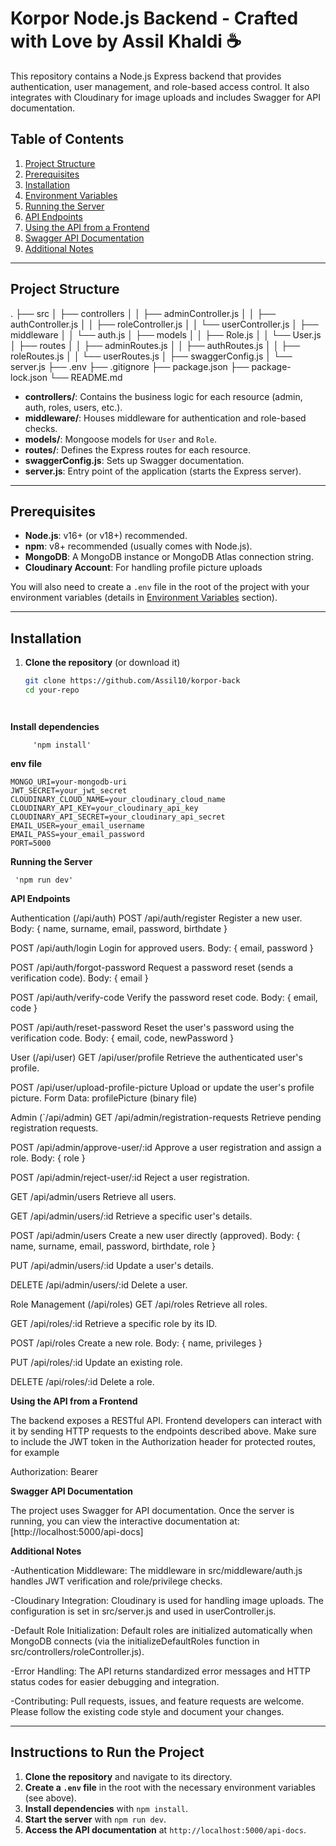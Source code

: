 # Korpor Node.js Backend - Crafted with Love by Assil Khaldi ☕


This repository contains a Node.js Express backend that provides authentication, user management, and role-based access control. 
It also integrates with Cloudinary for image uploads and includes Swagger for API documentation.

## Table of Contents

1. [Project Structure](#project-structure)  
2. [Prerequisites](#prerequisites)  
3. [Installation](#installation)  
4. [Environment Variables](#environment-variables)  
5. [Running the Server](#running-the-server)  
6. [API Endpoints](#api-endpoints)  
7. [Using the API from a Frontend](#using-the-api-from-a-frontend)  
8. [Swagger API Documentation](#swagger-api-documentation)  
9. [Additional Notes](#additional-notes)  

---

## Project Structure

. ├── src │ ├── controllers │ │ ├── adminController.js │ │ ├── authController.js │ │ ├── roleController.js │ │ └── userController.js │ ├── middleware │ │ └── auth.js │ ├── models │ │ ├── Role.js │ │ └── User.js │ ├── routes │ │ ├── adminRoutes.js │ │ ├── authRoutes.js │ │ ├── roleRoutes.js │ │ └── userRoutes.js │ ├── swaggerConfig.js │ └── server.js ├── .env ├── .gitignore ├── package.json ├── package-lock.json └── README.md




- **controllers/**: Contains the business logic for each resource (admin, auth, roles, users, etc.).  
- **middleware/**: Houses middleware for authentication and role-based checks.  
- **models/**: Mongoose models for `User` and `Role`.  
- **routes/**: Defines the Express routes for each resource.  
- **swaggerConfig.js**: Sets up Swagger documentation.  
- **server.js**: Entry point of the application (starts the Express server).  

---

## Prerequisites

- **Node.js**: v16+ (or v18+) recommended.  
- **npm**: v8+ recommended (usually comes with Node.js).  
- **MongoDB**: A MongoDB instance or MongoDB Atlas connection string.  
- **Cloudinary Account**: For handling profile picture uploads


You will also need to create a `.env` file in the root of the project with your environment variables (details in [Environment Variables](#environment-variables) section).

---

## Installation

1. **Clone the repository** (or download it)  
   ```bash
   git clone https://github.com/Assil10/korpor-back
   cd your-repo




**Install dependencies**

         'npm install'





**env file**
    
    MONGO_URI=your-mongodb-uri
    JWT_SECRET=your_jwt_secret
    CLOUDINARY_CLOUD_NAME=your_cloudinary_cloud_name
    CLOUDINARY_API_KEY=your_cloudinary_api_key
    CLOUDINARY_API_SECRET=your_cloudinary_api_secret
    EMAIL_USER=your_email_username
    EMAIL_PASS=your_email_password
    PORT=5000




 **Running the Server**

     'npm run dev'




 **API Endpoints**

Authentication (/api/auth)
POST /api/auth/register
Register a new user.
Body: { name, surname, email, password, birthdate }

POST /api/auth/login
Login for approved users.
Body: { email, password }

POST /api/auth/forgot-password
Request a password reset (sends a verification code).
Body: { email }

POST /api/auth/verify-code
Verify the password reset code.
Body: { email, code }

POST /api/auth/reset-password
Reset the user's password using the verification code.
Body: { email, code, newPassword }

User (/api/user)
GET /api/user/profile
Retrieve the authenticated user's profile.

POST /api/user/upload-profile-picture
Upload or update the user's profile picture.
Form Data: profilePicture (binary file)

Admin (`/api/admin)
GET /api/admin/registration-requests
Retrieve pending registration requests.

POST /api/admin/approve-user/:id
Approve a user registration and assign a role.
Body: { role }

POST /api/admin/reject-user/:id
Reject a user registration.

GET /api/admin/users
Retrieve all users.

GET /api/admin/users/:id
Retrieve a specific user's details.

POST /api/admin/users
Create a new user directly (approved).
Body: { name, surname, email, password, birthdate, role }

PUT /api/admin/users/:id
Update a user's details.

DELETE /api/admin/users/:id
Delete a user.

Role Management (/api/roles)
GET /api/roles
Retrieve all roles.

GET /api/roles/:id
Retrieve a specific role by its ID.

POST /api/roles
Create a new role.
Body: { name, privileges }

PUT /api/roles/:id
Update an existing role.

DELETE /api/roles/:id
Delete a role.




**Using the API from a Frontend**

The backend exposes a RESTful API. Frontend developers can interact with it by sending HTTP requests 
to the endpoints described above. Make sure to include the JWT token in the Authorization header for protected routes, for example

Authorization: Bearer <your-jwt-token>





**Swagger API Documentation**

The project uses Swagger for API documentation. Once the server is running, you can view the interactive documentation at: [http://localhost:5000/api-docs]





**Additional Notes**

-Authentication Middleware:
The middleware in src/middleware/auth.js handles JWT verification and role/privilege checks.

-Cloudinary Integration:
Cloudinary is used for handling image uploads. The configuration is set in src/server.js and used in userController.js.

-Default Role Initialization:
Default roles are initialized automatically when MongoDB connects (via the initializeDefaultRoles function in src/controllers/roleController.js).

-Error Handling:
The API returns standardized error messages and HTTP status codes for easier debugging and integration.

-Contributing:
Pull requests, issues, and feature requests are welcome. Please follow the existing code style and document your changes.






---

## Instructions to Run the Project

1. **Clone the repository** and navigate to its directory.
2. **Create a `.env` file** in the root with the necessary environment variables (see above).
3. **Install dependencies** with `npm install`.
4. **Start the server** with `npm run dev`.
5. **Access the API documentation** at `http://localhost:5000/api-docs`.




